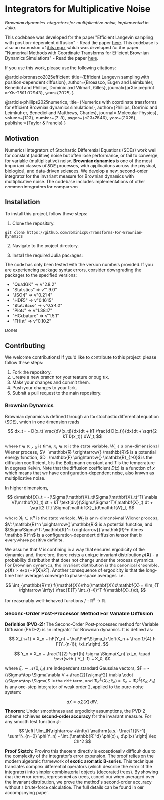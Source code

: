 # Integrators for Multiplicative Noise

*Brownian dynamics integrators for multiplicative noise, implemented in Julia.*

This codebase was developed for the paper "Efficient Langevin sampling with position-dependent diffusion" - Read the paper [here](https://arxiv.org/abs/2501.02943). 
This codebase is also an extension of [this repo](https://github.com/dominicp6/Transforms-For-Brownian-Dynamics), which was developed for the paper "Numerical Methods with Coordinate Transforms for Efficient Brownian Dynamics Simulations" - Read the paper [here](https://arxiv.org/abs/2307.02913).

If you use this work, please use the following citations:

@article{bronasco2025efficient,
  title={Efficient Langevin sampling with position-dependent diffusion},
  author={Bronasco, Eugen and Leimkuhler, Benedict and Phillips, Dominic and Vilmart, Gilles},
  journal={arXiv preprint arXiv:2501.02943},
  year={2025}
}

@article{phillips2025numerics,
  title={Numerics with coordinate transforms for efficient Brownian dynamics simulations},
  author={Phillips, Dominic and Leimkuhler, Benedict and Matthews, Charles},
  journal={Molecular Physics},
  volume={123},
  number={7-8},
  pages={e2347546},
  year={2025},
  publisher={Taylor \& Francis}
}

## Motivation
Numerical integrators of Stochastic Differential Equations (SDEs) work well for constant (additive) noise but often lose performance, or fail to converge, for variable (multiplicative) noise. 
**Brownian dynamics** is one of the most important classes of SDE processes, with applications across the physical, biological, and data-driven sciences. 
We develop a new, second-order integrator for the invariant measure for Brownian dynamics with multiplicative noise. The codebase includes implementations of other common integrators for comparison.

## Installation

To install this project, follow these steps:

1. Clone the repository.

`git clone https://github.com/dominicp6/Transforms-For-Brownian-Dynamics`

2. Navigate to the project directory.

3. Install the required Julia packages:

The code has only been tested with the version numbers provided. If you are experiencing package syntax errors, consider downgrading the packages to the specified versions:

 - "QuadGK"     => v"2.8.2"
 - "Statistics" => v"1.9.0"
 - "JSON"       => v"0.21.4"
 - "HDF5"       => v"0.16.15"
 - "StatsBase"  => v"0.34.0"
 - "Plots"      => v"1.38.17"
 - "HCubature"  => v"1.5.1"
 - "FHist"      => v"0.10.2"

Done!

## Contributing

We welcome contributions! If you'd like to contribute to this project, please follow these steps:

1. Fork the repository.
2. Create a new branch for your feature or bug fix.
3. Make your changes and commit them.
4. Push your changes to your fork.
5. Submit a pull request to the main repository.

### Brownian Dynamics
Brownian dynamics is defined through an Ito stochastic differential equation (SDE), which in one dimension reads

$$
    dx_t = - D(x_t) \frac{dV(x_t)}{dx}dt + kT \frac{d D(x_t)}{dx}dt + \sqrt{2 kT D(x_t)} dW_t,
$$

where $`t \in \mathbb{R}_{>0}`$ is time, $`x_t \in \mathbb{R}`$ is the state variable, $`W_t`$ is a one-dimensional Wiener process, $`V : \mathbb{R} \xrightarrow{} \mathbb{R}`$ is a potential energy function, $`D : \mathbb{R} \xrightarrow{} \mathbb{R}_{>0}`$ is the diffusion coefficient, $`k`$ is the Boltzmann constant and $`T`$ is the temperature in degrees Kelvin. Note that the diffusion coefficient $`D(x)`$ is a function of $x$ which means that we have configuration-dependent noise, also known as multiplicative noise. 

In higher dimensions, 

$$
   d\mathbf{X}_t = -(\Sigma(\mathbf{X}_t)\Sigma(\mathbf{X}_t)^T) \nabla V(\mathbf{X}_t) dt + kT \text{div}(\Sigma\Sigma^T)(\mathbf{X}_t) dt + \sqrt{2 kT} \Sigma(\mathbf{X}_t)d\mathbf{W}_t,
$$

where $`\mathbf{X}_t \in \mathbb{R}^n`$ is the state variable, $`\mathbf{W}_t`$ is an n-dimensional Wiener process, $`V: \mathbb{R}^n \xrightarrow{} \mathbb{R}`$ is a potential function, and $`\Sigma\Sigma^T: \mathbb{R}^n \xrightarrow{} \mathbb{R}^n \times \mathbb{R}^n`$ is a configuration-dependent diffusion tensor that is everywhere positive definite.

We assume that $`V`$ is confining in a way that ensures ergodicity of the dynamics and, therefore, there exists a unique invariant distribution $`\rho(\mathbf{X})`$ - a probability distribution that does not change under the process dynamics. For Brownian dynamics, the invariant distribution is the canonical ensemble; $`\rho(\mathbf{X}) \propto \exp{\left(- V(\mathbf{X})/kT\right)}`$. Another consequence of ergodicity is that the long-time time averages converge to phase-space averages, i.e.

$$
\int_{\mathbb{R}^n} f(\mathbf{X})\rho(\mathbf{X})d\mathbf{X} = \lim_{T \rightarrow \infty} \frac{1}{T} \int_{t=0}^T f(\mathbf{X}_t)dt,
$$

for reasonably well-behaved functions $`f: \mathbb{R}^n \rightarrow \mathbb{R}`$.

### Second-Order Post-Processor Method For Variable Diffusion

**Definition (PVD-2):** The Second-Order Post-processed method for Variable Diffusion (PVD-2) is an integrator for Brownian dynamics. It is defined as:

$$
X_{n+1} = X_n + hF(Y_n) + \hat\Phi^\Sigma_h \left(X_n + \frac{1}{4} h F(Y_{n-1}); \xi_n\right),
$$

$$
Y_n = X_n + \frac{1}{2} \sqrt{h} \sigma \Sigma(X_n) \xi_n, \quad \text{with } Y_{-1} = X_0,
$$

where $\xi_n \sim \mathcal{N}(0, I_d)$ are independent standard Gaussian vectors, $F = -(\Sigma^\top \Sigma)\nabla V + \frac{2}{\sigma^2} \nabla \cdot (\Sigma^\top \Sigma)$ is the drift term, and $\Phi_h^\Sigma(X_n; \xi_n) = X_n + \hat{\Phi}_h^\Sigma(X_n; \xi_n)$ is any one-step integrator of weak order 2, applied to the pure-noise system:

$$
dX = \sigma \Sigma(X) \, dW.
$$

**Theorem:** Under smoothness and ergodicity assumptions, the PVD-2 scheme achieves **second-order accuracy** for the invariant measure. For any smooth test function $\phi$:

$$
\left| \lim_{N\rightarrow +\infty} \mathrm{a.s.}
\frac{1}{N+1} \sum^N_{n=0} \phi(Y_n) - \int_{\mathbb{R}^d} \phi(x) \, d\pi(x) \right| \leq Ch^2
$$

**Proof Sketch:** Proving this theorem directly is exceptionally difficult due to the complexity of the integrator's error expansion. The proof relies on the modern algebraic framework of **exotic aromatic B-series**. This technique translates complex differential operators (which describe the error of the integrator) into simpler combinatorial objects (decorated trees). By showing that the error terms, represented as trees, cancel out when averaged over the invariant distribution, we prove the method's second-order accuracy without a brute-force calculation. The full details can be found in our accompanying paper.


